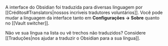 A interface do Obsidian foi traduzida para diversas linguagem por [[Créditos#Translators|nossos incríveis tradutores voluntários]]. Você pode mudar a linguagem da interface tanto em **Configurações → Sobre** quanto no  [[Vault switcher]].

Não ve sua língua na lista ou vê trechos não traduzidos? Considere [[Traduções|nos ajudar a traduzir o Obsidian para a sua língua]].
